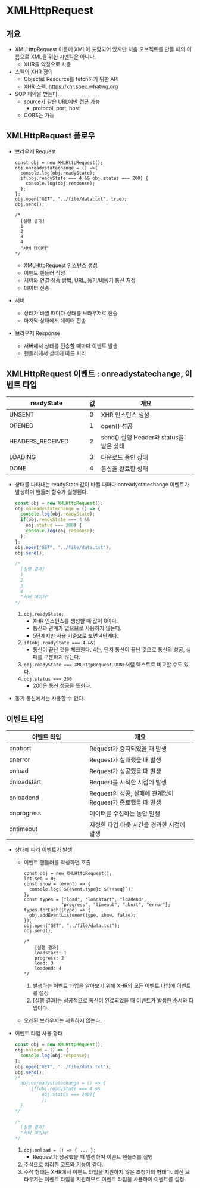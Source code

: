 # XMLHttpRequest

## 개요

- XMLHttpRequest 이름에 XML이 포함되어 있지만 처음 오브젝트를 만들 때의 이름으로 XML을 위한 시맨틱은 아니다.
  - XHR을 약칭으로 사용
- 스펙의 XHR 정의
  - Object로 Resource를 fetch하기 위한 API
  - XHR 스펙, https://xhr.spec.whatwg.org
- SOP 제약을 받는다.
  - source가 같은 URL에만 접근 가능
    - protocol, port, host
  - CORS는 가능

## XMLHttpRequest 플로우

- 브라우저 Request

  ```Js
  const obj = new XMLHttpRequest();
  obj.onreadystatechange = () =>{
    console.log(obj.readyState);
    if(obj.readyState === 4 && obj.status === 200) {
      console.log(obj.response);
    };
  };
  obj.open("GET", "../file/data.txt", true);
  obj.send();
  
  /*
  	[실행 결과]
  	1
  	2
  	3
  	4
  	"서버 데이터"
  */
  ```

  - XMLHttpRequest 인스턴스 생성
  - 이벤트 핸들러 작성
  - 서버와 연결 정송 방법, URL, 동기/비동기 통신 지정
  - 데이터 전송

- 서버

  - 상태가 바뀔 때마다 상태를 브라우저로 전송
  - 마지막 상태에서 데이터 전송

- 브라우저 Response

  - 서버에서 상태를 전송할 때마다 이벤트 발생
  - 핸들러에서 상태에 따른 처리



## XMLHttpRequest 이벤트 : onreadystatechange, 이벤트 타입

<table>
    <thead>
      <th>readyState</th>
      <th>값</th>
      <th>개요</th>
    </thead>
    <tbody>
      <tr>
        <td style="width:200px;">UNSENT</td>
        <td>0</td>
        <td>XHR 인스턴스 생성</td>
      </tr>
      <tr>
        <td>OPENED</td>
        <td>1</td>
        <td>open() 성공</td>
      </tr>
      <tr>
        <td>HEADERS_RECEIVED</td>
        <td>2</td>
        <td>send() 실행 Header와 status를 받은 상태</td>
      </tr>
      <tr>
        <td>LOADING</td>
        <td>3</td>
        <td>다운로드 중인 상태</td>
      </tr>
      <tr>
        <td>DONE</td>
        <td>4</td>
        <td>통신을 완료한 상태</td>
      </tr>
    </tbody>
</table>

- 상태를 나타내는 readyState 값이 바뀔 때마다 onreadystatechange 이벤트가 발생하며 핸들러 함수가 실행된다.

  ```js
  const obj = new XMLHttpRequest();
  obj.onreadystatechange = () => {
    console.log(obj.readyState);
    if(obj.readyState === 4 &&
      obj.status === 200) {
      console.log(obj.response);
    };
  };
  obj.open("GET", "../file/data.txt");
  obj.send();
  
  /*
  	[실행 결과]
  	1
  	2
  	3
  	4
  	"서버 데이터"
  */
  ```

  1. `obj.readyState;`
     - XHR 인스턴스를 생성할 때 값이 0이다.
     - 통신과 관계가 없으므로 사용하지 않는다.
     - 5단계지만 사용 기준으로 보면 4단계다.
  2. `if(obj.readyState === 4 &&)`
     - 통신이 끝난 것을 체크한다. 4는, 단지 통신이 끝난 것으로 통신의 성공, 실패를 구분하지 않는다.
  3. `obj.readyState === XMLHttpRequest.DONE`처럼 텍스트로 비교할 수도 있다.
  4. `obj.status === 200`
     - 200은 통신 성공을 뜻한다.

- 동기 통신에서는 사용할 수 없다.



## 이벤트 타입

<table>
    <thead>
      <th>이벤트 타입</th>
      <th>개요</th>
    </thead>
    <tbody>
      <tr>
        <td style="width:200px;">onabort</td>
        <td>Request가 중지되었을 때 발생</td>
      </tr>
      <tr>
        <td>onerror</td>
        <td>Request가 실패했을 때 발생</td>
      </tr>
      <tr>
        <td>onload</td>
        <td>Request가 성공했을 때 발생</td>
      </tr>
      <tr>
        <td>onloadstart</td>
        <td>Request를 시작한 시점에 발생</td>
      </tr>
      <tr>
        <td>onloadend</td>
        <td>Request의 성공, 실패에 관계없이 Request가 종료했을 때 발생</td>
      </tr>
      <tr>
        <td>onprogress</td>
        <td>데이터를 수신하는 동안 발생</td>
      </tr>
      <tr>
        <td>ontimeout</td>
        <td>지정한 타입 아웃 시간을 경과한 시점에 발생</td>
      </tr>
    </tbody>
</table>

- 상태에 따라 이벤트가 발생

  - 이벤트 핸들러를 작성하면 호출

    ```Js
    const obj = new XMLHttpRequest();
    let seq = 0;
    const show = (event) => {
      console.log(`${event.type}: ${++seq}`);
    };
    const types = ["load", "loadstart", "loadend",
                  "progress", "timeout", "abort", "error"];
    types.forEach((type) => {
      obj.addEventListener(type, show, false);
    });
    obj.open("GET", "../file/data.txt");
    obj.send();
    
    /*
    	[실행 결과]
    	loadstart: 1
    	progress: 2
    	load: 3
    	loadend: 4
    */
    ```

    1. 발생하는 이벤트 타입을 알아보기 위해 XHR의 모든 이벤트 타입에 이벤트를 설정
    2. [실행 결과]는 성공적으로 통신이 완료되었을 때 이벤트가 발생한 순서와 타입이다.

  - 오래된 브라우저는 지원하지 않는다.

- 이벤트 타입 사용 형태

  ```js
  const obj = new XMLHttpRequest();
  obj.onload = () => {
    console.log(obj.response);
  };
  obj.open("GET", "../file/data.txt");
  obj.send();
  /*
  	obj.onreadystatechange = () => {
  		if(obj.readyState === 4 &&
  			obj.status === 200){
  			};
  	}
  */
  
  /*
  	[실행 결과]
  	"서버 데이터"
  */
  ```

  1. `obj.onload = () => { ... };`
     - Request가 성공했을 때 발생하며 이벤트 핸들러를 실행
  2. 주석으로 처리한 코드와 기능이 같다.
  3. 주석 형태는 XHR에서 이벤트 타입을 지원하지 않은 초창기의 형태다. 최신 브라우저는 이벤트 타입을 지원하므로 이벤트 타입을 사용하여 이벤트를 설정

